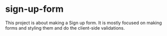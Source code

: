 # sign-up-form
This project is about making a Sign up form.
It is mostly focused on making forms and styling them and do the client-side validations.